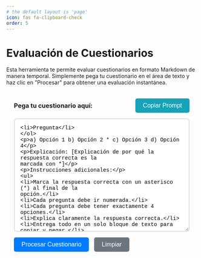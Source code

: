 ```yaml
---
# the default layout is 'page'
icon: fas fa-clipboard-check
order: 5
---
```


# Evaluación de Cuestionarios

Esta herramienta te permite evaluar cuestionarios en formato Markdown de manera temporal. Simplemente pega tu cuestionario en el área de texto y haz clic en "Procesar" para obtener una evaluación instantánea.

<div class="evaluation-container">
  <div class="input-section">
    <div class="input-header">
      <h3>Pega tu cuestionario aquí:</h3>
      <button id="copyPromptBtn" class="btn btn-info">Copiar Prompt</button>
    </div>
    <textarea id="markdownInput" placeholder="Quiero que generes un cuestionario sobre [TEMA] con [NÚMERO] preguntas. El formato debe ser exactamente el siguiente:

1. Pregunta

a) Opción 1
b) Opción 2 *
c) Opción 3
d) Opción 4

Explicación: [Explicación de por qué la respuesta correcta es la marcada con *]

Instrucciones adicionales:
- Marca la respuesta correcta con un asterisco (*) al final de la opción.
- Cada pregunta debe ir numerada.
- Cada pregunta debe tener exactamente 4 opciones.
- Explica claramente la respuesta correcta.
- Entrega todo en un solo bloque de texto para copiar y pegar.

Genera el cuestionario ahora."></textarea>
    <button id="processBtn" class="btn btn-primary">Procesar Cuestionario</button>
    <button id="clearBtn" class="btn btn-secondary">Limpiar</button>
  </div>
  
  <div class="results-section" id="resultsSection" style="display: none;">
    <h3>Resultados de la Evaluación:</h3>
    <div id="evaluationResults"></div>
    <div class="stats">
      <div class="stat-item">
        <span class="stat-label">Total de preguntas:</span>
        <span id="totalQuestions" class="stat-value">0</span>
      </div>
      <div class="stat-item">
        <span class="stat-label">Preguntas correctas:</span>
        <span id="correctAnswers" class="stat-value">0</span>
      </div>
      <div class="stat-item">
        <span class="stat-label">Puntuación:</span>
        <span id="score" class="stat-value">0%</span>
      </div>
    </div>
  </div>
</div>

<style>
.evaluation-container {
  max-width: 800px;
  margin: 0 auto;
  padding: 20px;
}

.input-section {
  margin-bottom: 30px;
}

.input-header {
  display: flex;
  justify-content: space-between;
  align-items: center;
  margin-bottom: 15px;
}

.input-header h3 {
  margin: 0;
}

#markdownInput {
  width: 100%;
  min-height: 300px;
  padding: 15px;
  border: 2px solid #ddd;
  border-radius: 8px;
  font-family: 'Courier New', monospace;
  font-size: 14px;
  resize: vertical;
  margin-bottom: 15px;
}

#markdownInput:focus {
  outline: none;
  border-color: #007bff;
  box-shadow: 0 0 0 0.2rem rgba(0, 123, 255, 0.25);
}

.btn {
  padding: 10px 20px;
  border: none;
  border-radius: 5px;
  cursor: pointer;
  font-size: 16px;
  transition: all 0.3s ease;
}

.btn-primary {
  background-color: #007bff;
  color: white;
}

  .btn-primary:hover {
    background-color: #0056b3;
  }

  .btn-secondary {
    background-color: #6c757d;
    color: white;
    margin-left: 10px;
  }

  .btn-secondary:hover {
    background-color: #545b62;
  }

  .btn-info {
    background-color: #17a2b8;
    color: white;
  }

  .btn-info:hover {
    background-color: #138496;
  }

.results-section {
  background-color: #f8f9fa;
  padding: 20px;
  border-radius: 8px;
  border: 1px solid #dee2e6;
}

.stats {
  display: flex;
  justify-content: space-around;
  margin-top: 20px;
  padding: 15px;
  background-color: white;
  border-radius: 5px;
  box-shadow: 0 2px 4px rgba(0,0,0,0.1);
}

.stat-item {
  text-align: center;
}

.stat-label {
  display: block;
  font-weight: bold;
  color: #6c757d;
  margin-bottom: 5px;
}

.stat-value {
  display: block;
  font-size: 24px;
  font-weight: bold;
  color: #007bff;
}

.question-item {
  background-color: white;
  padding: 15px;
  margin: 10px 0;
  border-radius: 5px;
  border-left: 4px solid #007bff;
}

.question-item.correct {
  border-left-color: #28a745;
}

.question-item.incorrect {
  border-left-color: #dc3545;
}

.question-text {
  font-weight: bold;
  margin-bottom: 10px;
}

.answer-text {
  margin: 5px 0;
  padding: 5px 10px;
  border-radius: 3px;
}

.answer-text.correct {
  background-color: #d4edda;
  color: #155724;
  border: 1px solid #c3e6cb;
}

.answer-text.incorrect {
  background-color: #f8d7da;
  color: #721c24;
  border: 1px solid #f5c6cb;
}

.feedback {
  margin-top: 10px;
  padding: 10px;
  border-radius: 3px;
  font-style: italic;
}

.feedback.correct {
  background-color: #d1ecf1;
  color: #0c5460;
  border: 1px solid #bee5eb;
}

  .feedback.incorrect {
    background-color: #f8d7da;
    color: #721c24;
    border: 1px solid #f5c6cb;
  }

  .answer-option {
    display: block;
    margin: 8px 0;
    cursor: pointer;
    padding: 8px;
    border-radius: 5px;
    transition: background-color 0.2s;
  }

  .answer-option:hover {
    background-color: #f8f9fa;
  }

  .answer-option input[type="radio"] {
    margin-right: 10px;
  }

  .btn-success {
    background-color: #28a745;
    color: white;
    margin-top: 20px;
  }

  .btn-success:hover {
    background-color: #218838;
  }

  .user-answer {
    font-weight: bold;
    color: #007bff;
  }

  .correct-answer {
    font-weight: bold;
    color: #28a745;
  }

  .indicators {
    font-size: 0.9em;
    font-weight: bold;
    margin-left: 10px;
  }

  .answer-text.correct .indicators {
    color: #28a745;
  }

  .answer-text.incorrect .indicators {
    color: #dc3545;
  }

  .feedback strong {
    color: #495057;
  }

  .feedback.correct strong {
    color: #155724;
  }

    .feedback.incorrect strong {
    color: #721c24;
  }
</style>

<script src="/assets/js/evaluation.js"></script>
